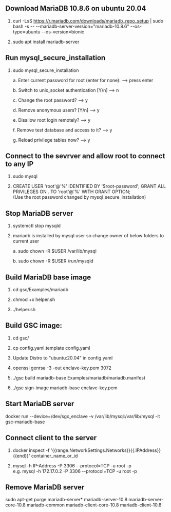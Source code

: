 
## Download MariaDB 10.8.6 on ubuntu 20.04

1. curl -LsS https://r.mariadb.com/downloads/mariadb_repo_setup | sudo bash -s -- --mariadb-server-version="mariadb-10.8.6" --os-type=ubuntu --os-version=bionic

2. sudo apt install mariadb-server

## Run mysql_secure_installation

1. sudo mysql_secure_installation

	a. Enter current password for root (enter for none): --> press enter

	b. Switch to unix_socket authentication [Y/n] --> n

	c. Change the root password? --> y

	d. Remove anonymous users? [Y/n] --> y

	e. Disallow root login remotely? --> y

	f. Remove test database and access to it? --> y

	g. Reload privilege tables now? --> y

## Connect to the sevrver and allow root to connect to any IP

1. sudo mysql

2. CREATE USER 'root'@'%' IDENTIFIED BY '$root-password'; GRANT ALL PRIVILEGES ON *.* TO 'root'@'%' WITH GRANT OPTION;\
(Use the root password changed by mysql_secure_installation)

## Stop MariaDB server

1. systemctl stop mysqld

2. mariadb is installed by mysql user so change owner of below folders to current user

	a. sudo chown -R $USER /var/lib/mysql

	b. sudo chown -R $USER /run/mysqld

## Build MariaDB base image

1. cd gsc/Examples/mariadb

2. chmod +x helper.sh

3. ./helper.sh

## Build GSC image:

1. cd gsc/  

2. cp config.yaml.template config.yaml

3. Update Distro to "ubuntu:20.04" in config.yaml

4. openssl genrsa -3 -out enclave-key.pem 3072

5. ./gsc build mariadb-base Examples/mariadb/mariadb.manifest

6. ./gsc sign-image mariadb-base enclave-key.pem

## Start MariaDB server
docker run --device=/dev/sgx_enclave -v /var/lib/mysql:/var/lib/mysql -it gsc-mariadb-base 

## Connect client to the server

1. docker inspect -f '{{range.NetworkSettings.Networks}}{{.IPAddress}}{{end}}' container_name_or_id

2. mysql -h IP-Address -P 3306 --protocol=TCP -u root -p\
e.g.  mysql -h 172.17.0.2 -P 3306 --protocol=TCP -u root -p

## Remove MariaDB server

sudo apt-get purge mariadb-server* mariadb-server-10.8 mariadb-server-core-10.8 mariadb-common mariadb-client-core-10.8 mariadb-client-10.8
